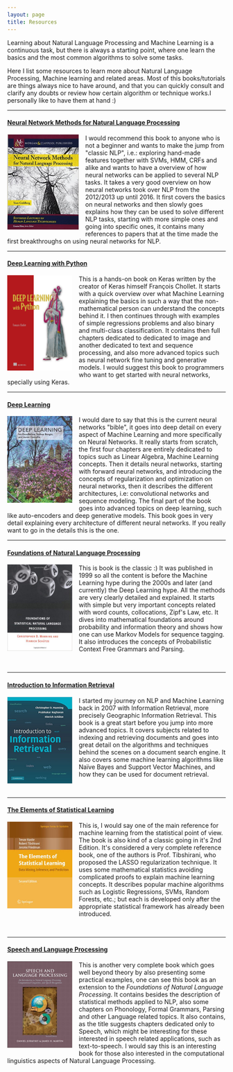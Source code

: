 ```yaml
---
layout: page
title: Resources
---
```


Learning about Natural Language Processing and Machine Learning is a continuous task, but there is always a starting point, where one learn the basics and the most common algorithms to solve some tasks.

Here I list some resources to learn more about Natural Language Processing, Machine learning and related areas. Most of this books/tutorials are things always nice to have around, and that you can quickly consult and clarify any doubts or review how certain algorithm or technique works.I personally like to have them at hand :)

<!--
https://my.fsf.org/donate
-->

<!--
https://www.flipcause.com/secure/supporters/MjM2OA==
-->

<!--
https://www.apache.org/foundation/contributing.html
-->

---

#### [__Neural Network Methods for Natural Language Processing__](https://www.amazon.de/gp/product/1627052984/ref=as_li_qf_asin_il_tl?ie=UTF8&tag=davidsbatista-21&creative=6742&linkCode=as2&creativeASIN=1627052984&linkId=cb3b0b4cc45ef3511d9eb92db8d34445)

<p>
<a href="https://www.amazon.de/gp/product/1627052984/ref=as_li_qf_asin_il_tl?ie=UTF8&tag=davidsbatista-21&creative=6742&linkCode=as2&creativeASIN=1627052984&linkId=cb3b0b4cc45ef3511d9eb92db8d34445"><img style="float: left; margin: 0px 15px 15px 0px;" alt="Neural Network Methods for Natural Language Processing" src="/assets/images/resources/neural_networks_for_nlp.jpg" height="220" width="165"></a>
I would recommend this book to anyone who is not a beginner and wants to make the jump from "classic NLP", i.e.: exploring hand-made features together with SVMs, HMM, CRFs and alike and wants to have a overview of how neural networks can be applied to several NLP tasks. It takes a very good overview on how neural networks took over NLP from the 2012/2013 up until 2016. It first covers the basics on neural networks and then slowly goes explains how they can be used to solve different NLP tasks, starting with more simple ones and going into specific ones, it contains many references to papers that at the time made the first breakthroughs on using neural networks for NLP.
</p>

---

#### [__Deep Learning with Python__](https://www.amazon.de/gp/product/1617294438/ref=as_li_qf_asin_il_tl?ie=UTF8&tag=davidsbatista-21&creative=6742&linkCode=as2&creativeASIN=1617294438&linkId=de0d0a823eecc7882b525ff339f56f65)

<p>
<a href="https://www.amazon.de/gp/product/1617294438/ref=as_li_qf_asin_il_tl?ie=UTF8&tag=davidsbatista-21&creative=6742&linkCode=as2&creativeASIN=1617294438&linkId=de0d0a823eecc7882b525ff339f56f65">
<img style="float: left; margin: 0px 15px 15px 0px;" alt="Deep Learning with Python" src="/assets/images/resources/Chollet-DLP-HI.png" height="220" width="150"></a>

This is a hands-on book on Keras written by the creator of Keras himself François Chollet. It starts with a quick overview over what Machine Learning explaining the basics in such a way that the non-mathematical person can understand the concepts behind it. I then continues through with examples of simple regressions problems and also binary and multi-class classification.
It contains then full chapters dedicated to dedicated to image and another dedicated to text and sequence processing, and also more advanced topics such as neural network fine tuning and generative models. I would suggest this book to programmers who want to get started with neural networks, specially using Keras.
</p>

---

#### [__Deep Learning__](https://www.amazon.de/gp/product/0262035618/ref=as_li_qf_asin_il_tl?ie=UTF8&tag=davidsbatista-21&creative=6742&linkCode=as2&creativeASIN=0262035618&linkId=fb7fdd87f9c4faece3e6f6a38656ce8e)

<p>
<a href="https://www.amazon.de/gp/product/0262035618/ref=as_li_qf_asin_il_tl?ie=UTF8&tag=davidsbatista-21&creative=6742&linkCode=as2&creativeASIN=0262035618&linkId=fb7fdd87f9c4faece3e6f6a38656ce8e">
<img style="float: left; margin: 0px 15px 15px 0px;" alt="Deep learning" src="/assets/images/resources/deep_learning.jpg" height="200" width="150"></a>
I would dare to say that this is the current neural networks "bible", it goes into deep detail on every aspect of Machine Learning and more specifically on Neural Networks. It really starts from scratch, the first four chapters are entirely dedicated to topics such as Linear Algebra, Machine Learning concepts. Then it details neural networks, starting with forward neural networks, and introducing the concepts of regularization and optimization on neural networks, then it describes the different architectures, i.e: convolutional networks and sequence modeling. The final part of the book goes into advanced topics on deep learning, such like auto-encoders and deep generative models. This book goes in very detail explaining every architecture of different neural networks. If you really want to go in the details this is the one.
</p>



---

#### [__Foundations of Natural Language Processing__](https://www.amazon.de/gp/product/0262133601/ref=as_li_qf_asin_il_tl?ie=UTF8&tag=davidsbatista-21&creative=6742&linkCode=as2&creativeASIN=0262133601&linkId=0e799bb4a95288a9de606a1044370fe6)


<p>
<a href="https://www.amazon.de/gp/product/0262133601/ref=as_li_qf_asin_il_tl?ie=UTF8&tag=davidsbatista-21&creative=6742&linkCode=as2&creativeASIN=0262133601&linkId=0e799bb4a95288a9de606a1044370fe6">
<img style="float: left; margin: 0px 15px 15px 0px;" alt="Foundations of Natural Language Processing" src="/assets/images/resources/foundations_of_statistical_nlp.jpg" height="200" width="150"></a>
This is book is the classic :) It was published in 1999 so all the content is before the Machine Learning hype during the 2000s and later (and currently) the Deep Learning hype. All the methods are very clearly detailed and explained. It starts with simple but very important concepts related with word counts, collocations, Zipf's Law, etc. It dives into mathematical foundations around probability and information theory and shows how one can use Markov Models for sequence tagging. It also introduces the concepts of Probabilistic Context Free Grammars and Parsing.
</p>

<br>

---

#### [__Introduction to Information Retrieval__](https://www.amazon.de/gp/product/0521865719/ref=as_li_qf_asin_il_tl?ie=UTF8&tag=davidsbatista-21&creative=6742&linkCode=as2&creativeASIN=0521865719&linkId=e0be3edb9bb39b70057277871991e239)

<p>
<a href="https://www.amazon.de/gp/product/0521865719/ref=as_li_qf_asin_il_tl?ie=UTF8&tag=davidsbatista-21&creative=6742&linkCode=as2&creativeASIN=0521865719&linkId=e0be3edb9bb39b70057277871991e239"><img style="float: left; margin: 0px 15px 15px 0px;" alt="Introduction to Information Retrieval" src="/assets/images/resources/information_retrieval.jpg" height="200" width="150"></a>
I started my journey on NLP and Machine Learning back in 2007 with Information Retrieval, more precisely Geographic Information Retrieval. This book is a great start before you  jump into more advanced topics. It covers subjects related to indexing and retrieving documents and goes into great detail on the algorithms and techniques behind the scenes on a document search engine. It also covers some machine learning algorithms like Naïve Bayes and Support Vector Machines, and how they can be used for document retrieval.
</p>

<!-- Introduction to Information Retrieval - Stanford NLP - Stanford University
https://nlp.stanford.edu/IR-book/information-retrieval-book.html -->

<br>

---

#### [__The Elements of Statistical Learning__](https://www.amazon.de/gp/product/0387848576/ref=as_li_qf_asin_il_tl?ie=UTF8&tag=davidsbatista-21&creative=6742&linkCode=as2&creativeASIN=0387848576&linkId=f7302f889a30df6f4779c8533d853603)

<p>
<a href="https://www.amazon.de/gp/product/0387848576/ref=as_li_qf_asin_il_tl?ie=UTF8&tag=davidsbatista-21&creative=6742&linkCode=as2&creativeASIN=0387848576&linkId=f7302f889a30df6f4779c8533d853603">
<img style="float: left; margin: 0px 15px 15px 0px;" alt="The Elements of Statistical Learning" src="/assets/images/resources/elements_of_statistical_learning.jpg" height="200" width="150"></a>

This is, I would say one of the main reference for machine learning from the statistical point of view. The book is also kind of a classic going in it's 2nd Edition. It's considered a very complete reference book, one of the authors is Prof. Tibshirani, who proposed the LASSO regularization technique. It uses some mathematical statistics avoiding complicated proofs to explain machine learning concepts. It describes popular machine algorithms such as Logistic Regressions, SVMs, Random Forests, etc.; but each is developed only after the appropriate statistical framework has already been introduced.
</p>

<br>

---

#### [__Speech and Language Processing__](https://www.amazon.de/gp/product/0135041961/ref=as_li_qf_asin_il_tl?ie=UTF8&tag=davidsbatista-21&creative=6742&linkCode=as2&creativeASIN=0135041961&linkId=2ee1a241eaa8c0e03d0606300fb4a5bf)

<p>
<a href="https://www.amazon.de/gp/product/0135041961/ref=as_li_qf_asin_il_tl?ie=UTF8&tag=davidsbatista-21&creative=6742&linkCode=as2&creativeASIN=0135041961&linkId=2ee1a241eaa8c0e03d0606300fb4a5bf">
<img style="float: left; margin: 0px 15px 15px 0px;" alt="Speech and Language Processing" src="/assets/images/resources/speech_and_lang_process.jpg" height="200" width="150"></a>

This is another very complete book which goes well beyond theory by also presenting some practical examples, one can see this book as an extension to the <i>Foundations of Natural Language Processing</i>. It contains besides the description of statistical methods applied to NLP, also some chapters on Phonology, Formal Grammars, Parsing and other Language related topics. It also contains, as the title suggests chapters dedicated only to Speech, which might be interesting for these interested in speech related applications, such as text-to-speech. I would say this is an interesting book for those also interested in the computational linguistics aspects of Natural Language Processing.

<!--https://web.stanford.edu/~jurafsky/slp3/-->

</p>